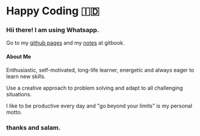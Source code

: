# Happy Coding :indonesia:
### Hii there! I am using Whatsapp.
Go to my [github pages](https://bdrudin.github.io/) and my [notes](https://badrudin-docs.gitbook.io/notes) at gitbook.

#### **About Me**
Enthusiastic, self-motivated, long-life learner, energetic and always eager to learn new skills.

Use a creative approach to problem solving and adapt to all challenging situations.

I like to be productive every day and "go beyond your limits" is my personal motto.

### thanks and salam.
